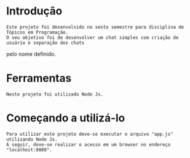 # Introdução

	Este projeto foi desenvolvido no sexto semestre para disciplina de Tópicos em Programação.
	O seu objetivo foi de desenvolver um chat simples com criação de usuário e separação dos chats 
pelo nome definido.
	
# Ferramentas

	Neste projeto foi utilizado Node Js.
	
# Começando a utilizá-lo

	Para utilizar este projeto deve-se executar o arquivo "app.js" utilizando Node Js.
	A seguir, deve-se realizar o acesso em um browser no endereço "localhost:8080".
 
